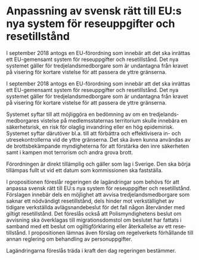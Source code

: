 # Anpassning av svensk rätt till EU:s nya system för reseuppgifter och resetillstånd

I september 2018 antogs en EU-förordning som innebär att det ska inrättas ett EU-gemensamt system för rese­uppgifter och rese­tillstånd. Det nya systemet gäller för tredje­lands­medborgare som är undantagna från kravet på visering för kortare vistelse för att passera de yttre gränserna.

I september 2018 antogs en EU-förordning som innebär att det ska inrättas ett EU-gemensamt system för rese­uppgifter och rese­tillstånd. Det nya systemet gäller för tredje­lands­medborgare som är undantagna från kravet på visering för kortare vistelse för att passera de yttre gränserna.

Systemet syftar till att möjliggöra en bedömning av om en tredje­lands­medborgares vistelse på medlems­staternas territorium skulle innebära en säkerhets­risk, en risk för olaglig invandring eller en hög epidemi­risk. Systemet syftar därutöver bl.a. till att för­bättra och effektivi­sera in- och utrese­kontrollerna vid de yttre gränserna. Det ska även kunna användas av de brotts­bekämpande myndig­heterna för att förstärka den inre säkerheten samt i kampen mot terrorism och andra grova brott.

Förordningen är direkt tillämplig och gäller som lag i Sverige. Den ska börja tillämpas fullt ut vid ett datum som kom­missionen ska fastställa.

I propositionen föreslår regeringen de lag­ändringar som behövs för att anpassa svensk rätt till EU:s nya system för rese­uppgifter och rese­tillstånd. Förslagen inne­bär dels en möjlighet att avvisa tredje­lands­medborgare som
saknar ett nödvändigt rese­tillstånd, dels hinder mot verk­ställighet av tidigare verk­ställda avlägsnande­beslut för det fall någon åter­vänder med giltigt rese­tillstånd. Det föreslås också att Polis­myndig­hetens beslut om avvis­ning ska över­klagas till migrations­domstol om beslutet har fattats i samband med ett beslut om ogiltig­förklaring eller åter­kallelse av ett rese­tillstånd. I proposi­tionen lämnas även förslag om regel­verkets förhållande till annan reglering om behandling av person­uppgifter.

Lagändringarna föreslås träda i kraft den dag regeringen bestämmer.
